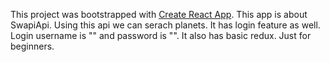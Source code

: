 This project was bootstrapped with [Create React App](https://github.com/facebookincubator/create-react-app).
This app is about SwapiApi. Using this api we can serach planets.
It has login feature as well.
Login username is "" and password is "".
It also has basic redux. Just for beginners.

